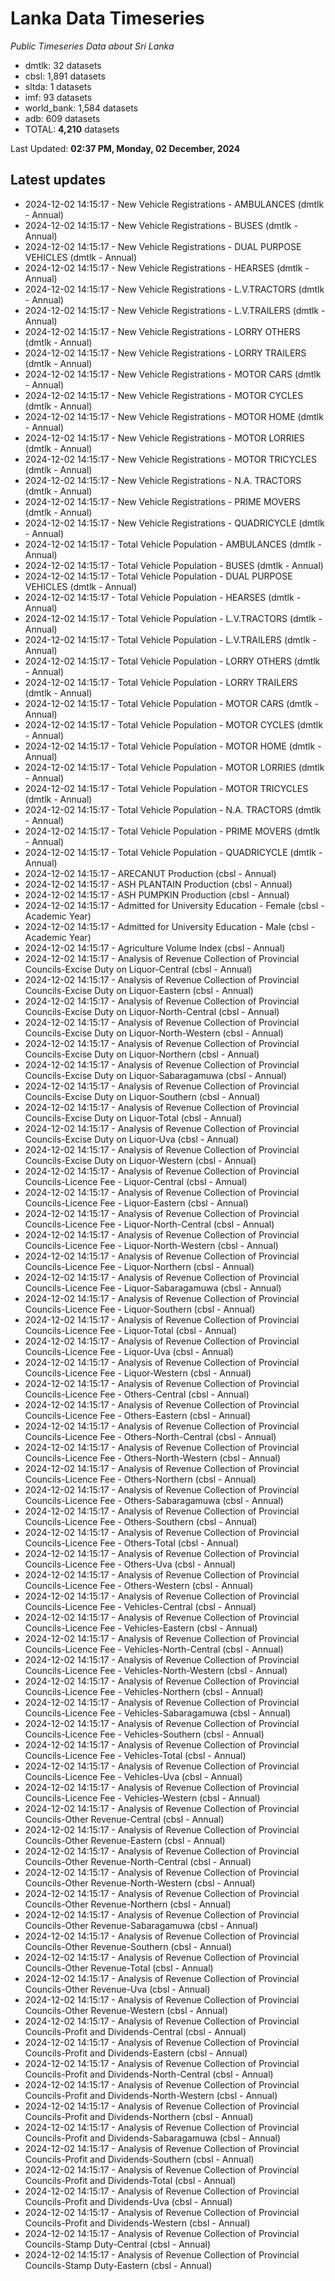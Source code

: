 # Lanka Data Timeseries
*Public Timeseries Data about Sri Lanka*

* dmtlk: 32 datasets
* cbsl: 1,891 datasets
* sltda: 1 datasets
* imf: 93 datasets
* world_bank: 1,584 datasets
* adb: 609 datasets
* TOTAL: **4,210** datasets

Last Updated: **02:37 PM, Monday, 02 December, 2024**

## Latest updates

* 2024-12-02 14:15:17 - New Vehicle Registrations - AMBULANCES (dmtlk - Annual)
* 2024-12-02 14:15:17 - New Vehicle Registrations - BUSES (dmtlk - Annual)
* 2024-12-02 14:15:17 - New Vehicle Registrations - DUAL PURPOSE VEHICLES (dmtlk - Annual)
* 2024-12-02 14:15:17 - New Vehicle Registrations - HEARSES (dmtlk - Annual)
* 2024-12-02 14:15:17 - New Vehicle Registrations - L.V.TRACTORS (dmtlk - Annual)
* 2024-12-02 14:15:17 - New Vehicle Registrations - L.V.TRAILERS (dmtlk - Annual)
* 2024-12-02 14:15:17 - New Vehicle Registrations - LORRY OTHERS (dmtlk - Annual)
* 2024-12-02 14:15:17 - New Vehicle Registrations - LORRY TRAILERS (dmtlk - Annual)
* 2024-12-02 14:15:17 - New Vehicle Registrations - MOTOR CARS (dmtlk - Annual)
* 2024-12-02 14:15:17 - New Vehicle Registrations - MOTOR CYCLES (dmtlk - Annual)
* 2024-12-02 14:15:17 - New Vehicle Registrations - MOTOR HOME (dmtlk - Annual)
* 2024-12-02 14:15:17 - New Vehicle Registrations - MOTOR LORRIES (dmtlk - Annual)
* 2024-12-02 14:15:17 - New Vehicle Registrations - MOTOR TRICYCLES (dmtlk - Annual)
* 2024-12-02 14:15:17 - New Vehicle Registrations - N.A. TRACTORS (dmtlk - Annual)
* 2024-12-02 14:15:17 - New Vehicle Registrations - PRIME MOVERS (dmtlk - Annual)
* 2024-12-02 14:15:17 - New Vehicle Registrations - QUADRICYCLE (dmtlk - Annual)
* 2024-12-02 14:15:17 - Total Vehicle Population - AMBULANCES (dmtlk - Annual)
* 2024-12-02 14:15:17 - Total Vehicle Population - BUSES (dmtlk - Annual)
* 2024-12-02 14:15:17 - Total Vehicle Population - DUAL PURPOSE VEHICLES (dmtlk - Annual)
* 2024-12-02 14:15:17 - Total Vehicle Population - HEARSES (dmtlk - Annual)
* 2024-12-02 14:15:17 - Total Vehicle Population - L.V.TRACTORS (dmtlk - Annual)
* 2024-12-02 14:15:17 - Total Vehicle Population - L.V.TRAILERS (dmtlk - Annual)
* 2024-12-02 14:15:17 - Total Vehicle Population - LORRY OTHERS (dmtlk - Annual)
* 2024-12-02 14:15:17 - Total Vehicle Population - LORRY TRAILERS (dmtlk - Annual)
* 2024-12-02 14:15:17 - Total Vehicle Population - MOTOR CARS (dmtlk - Annual)
* 2024-12-02 14:15:17 - Total Vehicle Population - MOTOR CYCLES (dmtlk - Annual)
* 2024-12-02 14:15:17 - Total Vehicle Population - MOTOR HOME (dmtlk - Annual)
* 2024-12-02 14:15:17 - Total Vehicle Population - MOTOR LORRIES (dmtlk - Annual)
* 2024-12-02 14:15:17 - Total Vehicle Population - MOTOR TRICYCLES (dmtlk - Annual)
* 2024-12-02 14:15:17 - Total Vehicle Population - N.A. TRACTORS (dmtlk - Annual)
* 2024-12-02 14:15:17 - Total Vehicle Population - PRIME MOVERS (dmtlk - Annual)
* 2024-12-02 14:15:17 - Total Vehicle Population - QUADRICYCLE (dmtlk - Annual)
* 2024-12-02 14:15:17 - ARECANUT Production (cbsl - Annual)
* 2024-12-02 14:15:17 - ASH PLANTAIN Production (cbsl - Annual)
* 2024-12-02 14:15:17 - ASH PUMPKIN Production (cbsl - Annual)
* 2024-12-02 14:15:17 - Admitted for University Education - Female (cbsl - Academic Year)
* 2024-12-02 14:15:17 - Admitted for University Education - Male (cbsl - Academic Year)
* 2024-12-02 14:15:17 - Agriculture Volume Index (cbsl - Annual)
* 2024-12-02 14:15:17 - Analysis of Revenue Collection of Provincial Councils-Excise Duty on Liquor-Central (cbsl - Annual)
* 2024-12-02 14:15:17 - Analysis of Revenue Collection of Provincial Councils-Excise Duty on Liquor-Eastern (cbsl - Annual)
* 2024-12-02 14:15:17 - Analysis of Revenue Collection of Provincial Councils-Excise Duty on Liquor-North-Central (cbsl - Annual)
* 2024-12-02 14:15:17 - Analysis of Revenue Collection of Provincial Councils-Excise Duty on Liquor-North-Western (cbsl - Annual)
* 2024-12-02 14:15:17 - Analysis of Revenue Collection of Provincial Councils-Excise Duty on Liquor-Northern (cbsl - Annual)
* 2024-12-02 14:15:17 - Analysis of Revenue Collection of Provincial Councils-Excise Duty on Liquor-Sabaragamuwa (cbsl - Annual)
* 2024-12-02 14:15:17 - Analysis of Revenue Collection of Provincial Councils-Excise Duty on Liquor-Southern (cbsl - Annual)
* 2024-12-02 14:15:17 - Analysis of Revenue Collection of Provincial Councils-Excise Duty on Liquor-Total (cbsl - Annual)
* 2024-12-02 14:15:17 - Analysis of Revenue Collection of Provincial Councils-Excise Duty on Liquor-Uva (cbsl - Annual)
* 2024-12-02 14:15:17 - Analysis of Revenue Collection of Provincial Councils-Excise Duty on Liquor-Western (cbsl - Annual)
* 2024-12-02 14:15:17 - Analysis of Revenue Collection of Provincial Councils-Licence Fee - Liquor-Central (cbsl - Annual)
* 2024-12-02 14:15:17 - Analysis of Revenue Collection of Provincial Councils-Licence Fee - Liquor-Eastern (cbsl - Annual)
* 2024-12-02 14:15:17 - Analysis of Revenue Collection of Provincial Councils-Licence Fee - Liquor-North-Central (cbsl - Annual)
* 2024-12-02 14:15:17 - Analysis of Revenue Collection of Provincial Councils-Licence Fee - Liquor-North-Western (cbsl - Annual)
* 2024-12-02 14:15:17 - Analysis of Revenue Collection of Provincial Councils-Licence Fee - Liquor-Northern (cbsl - Annual)
* 2024-12-02 14:15:17 - Analysis of Revenue Collection of Provincial Councils-Licence Fee - Liquor-Sabaragamuwa (cbsl - Annual)
* 2024-12-02 14:15:17 - Analysis of Revenue Collection of Provincial Councils-Licence Fee - Liquor-Southern (cbsl - Annual)
* 2024-12-02 14:15:17 - Analysis of Revenue Collection of Provincial Councils-Licence Fee - Liquor-Total (cbsl - Annual)
* 2024-12-02 14:15:17 - Analysis of Revenue Collection of Provincial Councils-Licence Fee - Liquor-Uva (cbsl - Annual)
* 2024-12-02 14:15:17 - Analysis of Revenue Collection of Provincial Councils-Licence Fee - Liquor-Western (cbsl - Annual)
* 2024-12-02 14:15:17 - Analysis of Revenue Collection of Provincial Councils-Licence Fee - Others-Central (cbsl - Annual)
* 2024-12-02 14:15:17 - Analysis of Revenue Collection of Provincial Councils-Licence Fee - Others-Eastern (cbsl - Annual)
* 2024-12-02 14:15:17 - Analysis of Revenue Collection of Provincial Councils-Licence Fee - Others-North-Central (cbsl - Annual)
* 2024-12-02 14:15:17 - Analysis of Revenue Collection of Provincial Councils-Licence Fee - Others-North-Western (cbsl - Annual)
* 2024-12-02 14:15:17 - Analysis of Revenue Collection of Provincial Councils-Licence Fee - Others-Northern (cbsl - Annual)
* 2024-12-02 14:15:17 - Analysis of Revenue Collection of Provincial Councils-Licence Fee - Others-Sabaragamuwa (cbsl - Annual)
* 2024-12-02 14:15:17 - Analysis of Revenue Collection of Provincial Councils-Licence Fee - Others-Southern (cbsl - Annual)
* 2024-12-02 14:15:17 - Analysis of Revenue Collection of Provincial Councils-Licence Fee - Others-Total (cbsl - Annual)
* 2024-12-02 14:15:17 - Analysis of Revenue Collection of Provincial Councils-Licence Fee - Others-Uva (cbsl - Annual)
* 2024-12-02 14:15:17 - Analysis of Revenue Collection of Provincial Councils-Licence Fee - Others-Western (cbsl - Annual)
* 2024-12-02 14:15:17 - Analysis of Revenue Collection of Provincial Councils-Licence Fee - Vehicles-Central (cbsl - Annual)
* 2024-12-02 14:15:17 - Analysis of Revenue Collection of Provincial Councils-Licence Fee - Vehicles-Eastern (cbsl - Annual)
* 2024-12-02 14:15:17 - Analysis of Revenue Collection of Provincial Councils-Licence Fee - Vehicles-North-Central (cbsl - Annual)
* 2024-12-02 14:15:17 - Analysis of Revenue Collection of Provincial Councils-Licence Fee - Vehicles-North-Western (cbsl - Annual)
* 2024-12-02 14:15:17 - Analysis of Revenue Collection of Provincial Councils-Licence Fee - Vehicles-Northern (cbsl - Annual)
* 2024-12-02 14:15:17 - Analysis of Revenue Collection of Provincial Councils-Licence Fee - Vehicles-Sabaragamuwa (cbsl - Annual)
* 2024-12-02 14:15:17 - Analysis of Revenue Collection of Provincial Councils-Licence Fee - Vehicles-Southern (cbsl - Annual)
* 2024-12-02 14:15:17 - Analysis of Revenue Collection of Provincial Councils-Licence Fee - Vehicles-Total (cbsl - Annual)
* 2024-12-02 14:15:17 - Analysis of Revenue Collection of Provincial Councils-Licence Fee - Vehicles-Uva (cbsl - Annual)
* 2024-12-02 14:15:17 - Analysis of Revenue Collection of Provincial Councils-Licence Fee - Vehicles-Western (cbsl - Annual)
* 2024-12-02 14:15:17 - Analysis of Revenue Collection of Provincial Councils-Other Revenue-Central (cbsl - Annual)
* 2024-12-02 14:15:17 - Analysis of Revenue Collection of Provincial Councils-Other Revenue-Eastern (cbsl - Annual)
* 2024-12-02 14:15:17 - Analysis of Revenue Collection of Provincial Councils-Other Revenue-North-Central (cbsl - Annual)
* 2024-12-02 14:15:17 - Analysis of Revenue Collection of Provincial Councils-Other Revenue-North-Western (cbsl - Annual)
* 2024-12-02 14:15:17 - Analysis of Revenue Collection of Provincial Councils-Other Revenue-Northern (cbsl - Annual)
* 2024-12-02 14:15:17 - Analysis of Revenue Collection of Provincial Councils-Other Revenue-Sabaragamuwa (cbsl - Annual)
* 2024-12-02 14:15:17 - Analysis of Revenue Collection of Provincial Councils-Other Revenue-Southern (cbsl - Annual)
* 2024-12-02 14:15:17 - Analysis of Revenue Collection of Provincial Councils-Other Revenue-Total (cbsl - Annual)
* 2024-12-02 14:15:17 - Analysis of Revenue Collection of Provincial Councils-Other Revenue-Uva (cbsl - Annual)
* 2024-12-02 14:15:17 - Analysis of Revenue Collection of Provincial Councils-Other Revenue-Western (cbsl - Annual)
* 2024-12-02 14:15:17 - Analysis of Revenue Collection of Provincial Councils-Profit and Dividends-Central (cbsl - Annual)
* 2024-12-02 14:15:17 - Analysis of Revenue Collection of Provincial Councils-Profit and Dividends-Eastern (cbsl - Annual)
* 2024-12-02 14:15:17 - Analysis of Revenue Collection of Provincial Councils-Profit and Dividends-North-Central (cbsl - Annual)
* 2024-12-02 14:15:17 - Analysis of Revenue Collection of Provincial Councils-Profit and Dividends-North-Western (cbsl - Annual)
* 2024-12-02 14:15:17 - Analysis of Revenue Collection of Provincial Councils-Profit and Dividends-Northern (cbsl - Annual)
* 2024-12-02 14:15:17 - Analysis of Revenue Collection of Provincial Councils-Profit and Dividends-Sabaragamuwa (cbsl - Annual)
* 2024-12-02 14:15:17 - Analysis of Revenue Collection of Provincial Councils-Profit and Dividends-Southern (cbsl - Annual)
* 2024-12-02 14:15:17 - Analysis of Revenue Collection of Provincial Councils-Profit and Dividends-Total (cbsl - Annual)
* 2024-12-02 14:15:17 - Analysis of Revenue Collection of Provincial Councils-Profit and Dividends-Uva (cbsl - Annual)
* 2024-12-02 14:15:17 - Analysis of Revenue Collection of Provincial Councils-Profit and Dividends-Western (cbsl - Annual)
* 2024-12-02 14:15:17 - Analysis of Revenue Collection of Provincial Councils-Stamp Duty-Central (cbsl - Annual)
* 2024-12-02 14:15:17 - Analysis of Revenue Collection of Provincial Councils-Stamp Duty-Eastern (cbsl - Annual)
